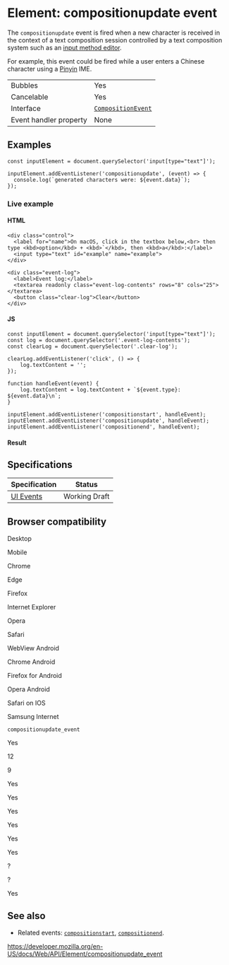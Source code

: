Element: compositionupdate event
================================

The `compositionupdate` event is fired when a new character is received in the context of a text composition session controlled by a text composition system such as an [input method editor](https://developer.mozilla.org/en-US/docs/Glossary/Input_method_editor).

For example, this event could be fired while a user enters a Chinese character using a [Pinyin](https://en.wikipedia.org/wiki/Pinyin) IME.

<table><tbody><tr class="odd"><td>Bubbles</td><td>Yes</td></tr><tr class="even"><td>Cancelable</td><td>Yes</td></tr><tr class="odd"><td>Interface</td><td><a href="../compositionevent"><code>CompositionEvent</code></a></td></tr><tr class="even"><td>Event handler property</td><td>None</td></tr></tbody></table>

Examples
--------

    const inputElement = document.querySelector('input[type="text"]');

    inputElement.addEventListener('compositionupdate', (event) => {
      console.log(`generated characters were: ${event.data}`);
    });

### Live example

#### HTML

    <div class="control">
      <label for="name">On macOS, click in the textbox below,<br> then type <kbd>option</kbd> + <kbd>`</kbd>, then <kbd>a</kbd>:</label>
      <input type="text" id="example" name="example">
    </div>

    <div class="event-log">
      <label>Event log:</label>
      <textarea readonly class="event-log-contents" rows="8" cols="25"></textarea>
      <button class="clear-log">Clear</button>
    </div>

#### JS

    const inputElement = document.querySelector('input[type="text"]');
    const log = document.querySelector('.event-log-contents');
    const clearLog = document.querySelector('.clear-log');

    clearLog.addEventListener('click', () => {
        log.textContent = '';
    });

    function handleEvent(event) {
        log.textContent = log.textContent + `${event.type}: ${event.data}\n`;
    }

    inputElement.addEventListener('compositionstart', handleEvent);
    inputElement.addEventListener('compositionupdate', handleEvent);
    inputElement.addEventListener('compositionend', handleEvent);

#### Result

Specifications
--------------

<table><thead><tr class="header"><th>Specification</th><th>Status</th></tr></thead><tbody><tr class="odd"><td><a href="https://w3c.github.io/uievents/#event-type-compositionupdate">UI Events</a></td><td><span class="spec-wd">Working Draft</span></td></tr></tbody></table>

Browser compatibility
---------------------

Desktop

Mobile

Chrome

Edge

Firefox

Internet Explorer

Opera

Safari

WebView Android

Chrome Android

Firefox for Android

Opera Android

Safari on IOS

Samsung Internet

`compositionupdate_event`

Yes

12

9

Yes

Yes

Yes

Yes

Yes

Yes

?

?

Yes

See also
--------

-   Related events: [`compositionstart`](compositionstart_event), [`compositionend`](compositionend_event).

<a href="https://developer.mozilla.org/en-US/docs/Web/API/Element/compositionupdate_event" class="_attribution-link">https://developer.mozilla.org/en-US/docs/Web/API/Element/compositionupdate_event</a>
